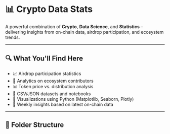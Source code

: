 # 📊 Crypto Data Stats

A powerful combination of **Crypto**, **Data Science**, and **Statistics** – delivering insights from on-chain data, airdrop participation, and ecosystem trends.

---

## 🔍 What You'll Find Here

- 📈 Airdrop participation statistics
- 🧠 Analytics on ecosystem contributors
- 📊 Token price vs. distribution analysis
- 📂 CSV/JSON datasets and notebooks
- 🧮 Visualizations using Python (Matplotlib, Seaborn, Plotly)
- 📅 Weekly insights based on latest on-chain data

---

## 📁 Folder Structure
